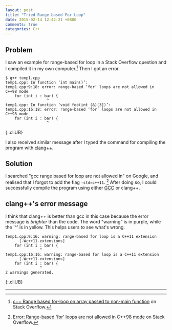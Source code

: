 ```yaml
---
layout: post
title: "Tried Range-based For Loop"
date: 2015-02-14 12:42:21 +0800
comments: true
categories: C++
---
```


Problem
---

I saw an example for range-based for loop in a Stack Overflow question
and I compiled it in my own computer.[^eg]  Then I got an error.

    $ g++ temp1.cpp
    temp1.cpp: In function ‘int main()’:
    temp1.cpp:9:18: error: range-based ‘for’ loops are not allowed in C++98 mode
        for (int i : bar) {
                      ^
    temp1.cpp: In function ‘void foo(int (&)[3])’:
    temp1.cpp:16:18: error: range-based ‘for’ loops are not allowed in C++98 mode
        for (int i : bar) {
                      ^
{:.cliUB}

<!-- more -->

I also received similar message after I typed the command for
compiling the program with [clang++].

Solution
---

I searched "gcc range based for loop are not allowed in" on Google,
and realised that I forgot to add the flag `-std=c++11`.  [^sol]
After doing so, I could successfully compile the program using either
[GCC] or clang++.

clang++'s error message
---

I think that clang++ is better than gcc in this case because the error
message is *brighter* than the code.  The word "warning" is in purple,
while the '^' is in yellow.  This helps users to see what's wrong.

    temp1.cpp:9:16: warning: range-based for loop is a C++11 extension
          [-Wc++11-extensions]
        for (int i : bar) {
                   ^
    temp1.cpp:16:16: warning: range-based for loop is a C++11 extension
          [-Wc++11-extensions]
        for (int i : bar) {
                   ^
    2 warnings generated.
{:.cliUB}

---
[^eg]:
    [c++ Range based for-loop on array passed to non-main function][p]
    on Stack Overflow.

[^sol]:
    [Error: Range-based 'for' loops are not allowed in C++98 mode][s]
    on Stack Overflow.

[p]: http://stackoverflow.com/a/26182985
[clang++]: http://clang.llvm.org/ "Another C++ compiler"
[GCC]: https://gcc.gnu.org/ "GNU Compiler Collection"
[s]: http://stackoverflow.com/a/22859334
